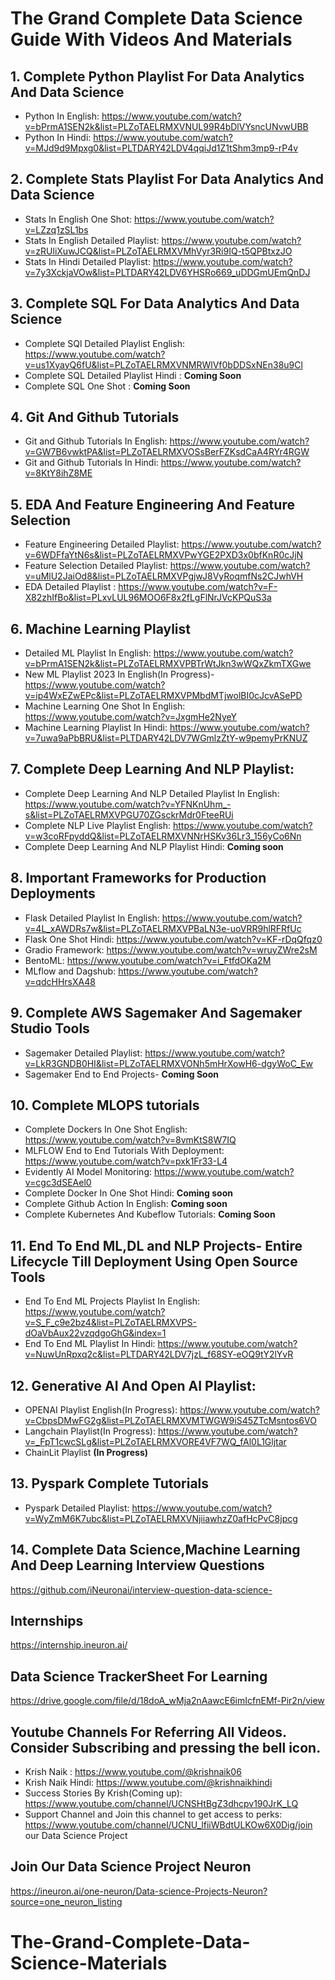 # The Grand Complete Data Science Guide With Videos And Materials

## 1. Complete Python Playlist For Data Analytics And Data Science

- Python In English: https://www.youtube.com/watch?v=bPrmA1SEN2k&list=PLZoTAELRMXVNUL99R4bDlVYsncUNvwUBB
- Python In Hindi: https://www.youtube.com/watch?v=MJd9d9Mpxg0&list=PLTDARY42LDV4qqiJd1Z1tShm3mp9-rP4v

## 2. Complete Stats Playlist For Data Analytics And Data Science

- Stats In English One Shot: https://www.youtube.com/watch?v=LZzq1zSL1bs
- Stats In English Detailed Playlist: https://www.youtube.com/watch?v=zRUliXuwJCQ&list=PLZoTAELRMXVMhVyr3Ri9IQ-t5QPBtxzJO
- Stats In Hindi Detailed Playlist: https://www.youtube.com/watch?v=7y3XckjaVOw&list=PLTDARY42LDV6YHSRo669_uDDGmUEmQnDJ

## 3. Complete SQL For Data Analytics And Data Science

- Complete SQl Detailed Playlist English: https://www.youtube.com/watch?v=us1XyayQ6fU&list=PLZoTAELRMXVNMRWlVf0bDDSxNEn38u9Cl
- Complete SQL Detailed Playlist Hindi : **Coming Soon**
- Complete SQL One Shot : **Coming Soon**

## 4. Git And Github Tutorials

- Git and Github Tutorials In English: https://www.youtube.com/watch?v=GW7B6vwktPA&list=PLZoTAELRMXVOSsBerFZKsdCaA4RYr4RGW
- Git and Github Tutorials In Hindi: https://www.youtube.com/watch?v=8KtY8ihZ8ME

## 5. EDA And Feature Engineering And Feature Selection

- Feature Engineering Detailed Playlist: https://www.youtube.com/watch?v=6WDFfaYtN6s&list=PLZoTAELRMXVPwYGE2PXD3x0bfKnR0cJjN
- Feature Selection Detailed Playlist: https://www.youtube.com/watch?v=uMlU2JaiOd8&list=PLZoTAELRMXVPgjwJ8VyRoqmfNs2CJwhVH
- EDA Detailed Playlist : https://www.youtube.com/watch?v=F-X82zhIfBo&list=PLxvLUL96MOO6F8x2fLgFlNrJVcKPQuS3a

## 6. Machine Learning Playlist

- Detailed ML Playlist In English: https://www.youtube.com/watch?v=bPrmA1SEN2k&list=PLZoTAELRMXVPBTrWtJkn3wWQxZkmTXGwe
- New ML Playlist 2023 In English(In Progress)- https://www.youtube.com/watch?v=ip4WxEZwEPc&list=PLZoTAELRMXVPMbdMTjwolBI0cJcvASePD
- Machine Learning One Shot In English: https://www.youtube.com/watch?v=JxgmHe2NyeY
- Machine Learning Playlist In Hindi: https://www.youtube.com/watch?v=7uwa9aPbBRU&list=PLTDARY42LDV7WGmlzZtY-w9pemyPrKNUZ

## 7. Complete Deep Learning And NLP Playlist:

- Complete Deep Learning And NLP Detailed Playlist In English: https://www.youtube.com/watch?v=YFNKnUhm_-s&list=PLZoTAELRMXVPGU70ZGsckrMdr0FteeRUi
- Complete NLP Live Playlist English: https://www.youtube.com/watch?v=w3coRFpyddQ&list=PLZoTAELRMXVNNrHSKv36Lr3_156yCo6Nn
- Complete Deep Learning And NLP Playlist Hindi: **Coming soon**

## 8. Important Frameworks for Production Deployments

- Flask Detailed Playlist In English: https://www.youtube.com/watch?v=4L_xAWDRs7w&list=PLZoTAELRMXVPBaLN3e-uoVRR9hlRFRfUc
- Flask One Shot Hindi: https://www.youtube.com/watch?v=KF-rDqQfqz0
- Gradio Framework: https://www.youtube.com/watch?v=wruyZWre2sM
- BentoML: https://www.youtube.com/watch?v=i_FtfdOKa2M
- MLflow and Dagshub: https://www.youtube.com/watch?v=qdcHHrsXA48

## 9. Complete AWS Sagemaker And Sagemaker Studio Tools

- Sagemaker Detailed Playlist: https://www.youtube.com/watch?v=LkR3GNDB0HI&list=PLZoTAELRMXVONh5mHrXowH6-dgyWoC_Ew
- Sagemaker End to End Projects- **Coming Soon**

## 10. Complete MLOPS tutorials

- Complete Dockers In One Shot English: https://www.youtube.com/watch?v=8vmKtS8W7IQ
- MLFLOW End to End Tutorials With Deployment: https://www.youtube.com/watch?v=pxk1Fr33-L4
- Evidently AI Model Monitoring: https://www.youtube.com/watch?v=cgc3dSEAel0
- Complete Docker In One Shot Hindi: **Coming soon**
- Complete Github Action In English: **Coming soon**
- Complete Kubernetes And Kubeflow Tutorials: **Coming Soon**

## 11. End To End ML,DL and NLP Projects- Entire Lifecycle Till Deployment Using Open Source Tools

- End To End ML Projects Playlist In English: https://www.youtube.com/watch?v=S_F_c9e2bz4&list=PLZoTAELRMXVPS-dOaVbAux22vzqdgoGhG&index=1
- End To End ML Playlist In Hindi: https://www.youtube.com/watch?v=NuwUnRpxq2c&list=PLTDARY42LDV7jzL_f68SY-eOQ9tY2lYvR

## 12. Generative AI And Open AI Playlist:

- OPENAI Playlist English(In Progress): https://www.youtube.com/watch?v=CbpsDMwFG2g&list=PLZoTAELRMXVMTWGW9iS45ZTcMsntos6VO
- Langchain Playlist(In Progress): https://www.youtube.com/watch?v=_FpT1cwcSLg&list=PLZoTAELRMXVORE4VF7WQ_fAl0L1Gljtar
- ChainLit Playlist **(In Progress)**

## 13. Pyspark Complete Tutorials

- Pyspark Detailed Playlist: https://www.youtube.com/watch?v=WyZmM6K7ubc&list=PLZoTAELRMXVNjiiawhzZ0afHcPvC8jpcg

## 14. Complete Data Science,Machine Learning And Deep Learning Interview Questions

https://github.com/iNeuronai/interview-question-data-science-

## Internships

https://internship.ineuron.ai/

## Data Science TrackerSheet For Learning

https://drive.google.com/file/d/18doA_wMja2nAawcE6imIcfnEMf-Pir2n/view

## Youtube Channels For Referring All Videos. Consider Subscribing and pressing the bell icon.

- Krish Naik : https://www.youtube.com/@krishnaik06
- Krish Naik Hindi: https://www.youtube.com/@krishnaikhindi
- Success Stories By Krish(Coming up): https://www.youtube.com/channel/UCNSHtBgZ3dhcpv190JrK_LQ
- Support Channel and Join this channel to get access to perks: https://www.youtube.com/channel/UCNU_lfiiWBdtULKOw6X0Dig/join our Data Science Project

## Join Our Data Science Project Neuron

https://ineuron.ai/one-neuron/Data-science-Projects-Neuron?source=one_neuron_listing
# The-Grand-Complete-Data-Science-Materials
